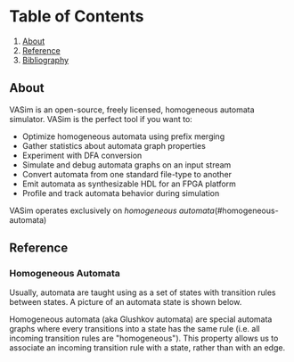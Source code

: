 # Table of Contents
1. [About](#about)
2. [Reference](#ref)
3. [Bibliography](#bib)
## About
VASim is an open-source, freely licensed, homogeneous automata simulator. VASim is the perfect tool if you want to:

* Optimize homogeneous automata using prefix merging
* Gather statistics about automata graph properties
* Experiment with DFA conversion
* Simulate and debug automata graphs on an input stream
* Convert automata from one standard file-type to another
* Emit automata as synthesizable HDL for an FPGA platform
* Profile and track automata behavior during simulation

VASim operates exclusively on _homogeneous automata_(#homogeneous-automata)

## Reference
### Homogeneous Automata
Usually, automata are taught using as a set of states with transition rules between states. A picture of an automata state is shown below.

Homogeneous automata (aka Glushkov automata) are special automata graphs where every transitions into a state has the same rule (i.e. all incoming transition rules are "homogeneous"). This property allows us to associate an incoming transition rule with a state, rather than with an edge.
